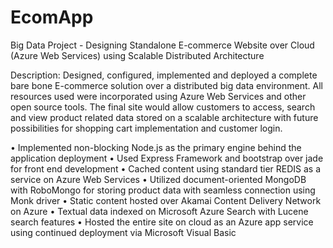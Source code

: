 # EcomApp
Big Data Project - Designing Standalone E-commerce Website over Cloud (Azure Web Services) using Scalable Distributed Architecture

Description: 
Designed, configured, implemented and deployed a complete bare bone E-commerce solution over a distributed big data environment. All resources used were incorporated using Azure Web Services and other open source tools. The final site would allow customers to access, search and view product related data stored on a scalable architecture with future possibilities for shopping cart implementation and customer login.

• Implemented non-blocking Node.js as the primary engine behind the application deployment
• Used Express Framework and bootstrap over jade for front end development
• Cached content using standard tier REDIS as a service on Azure Web Services
• Utilized document-oriented MongoDB with RoboMongo for storing product data with seamless connection using Monk driver
• Static content hosted over Akamai Content Delivery Network on Azure
• Textual data indexed on Microsoft Azure Search with Lucene search features
• Hosted the entire site on cloud as an Azure app service using continued deployment via Microsoft Visual Basic
